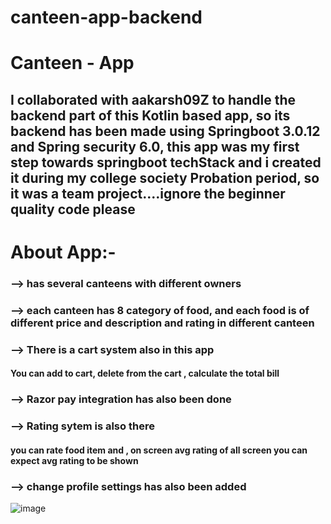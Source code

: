 # canteen-app-backend
# Canteen - App
## I collaborated with aakarsh09Z to handle the backend part of this Kotlin based app, so its backend has been made using Springboot 3.0.12 and Spring security 6.0, this app was my first step towards springboot techStack and i created it during my college society Probation period, so it was a team project....ignore the beginner quality code please

# About App:-
### --> has several canteens with different owners
### --> each canteen has 8 category of food, and each food is of different price and description and rating in different canteen
### -->  There is a cart system also in this app
#### You can add to cart, delete from the cart , calculate the total bill 
### --> Razor pay integration has also been done 
### --> Rating sytem is also there
#### you can rate food item and , on screen avg rating of all screen you can expect avg rating to be shown
### --> change profile settings has also been added
![image](https://github.com/Sarthakverse/canteen-app-backend/assets/117356021/bc8e0345-37f0-453d-b0b7-e742f83dc22b)



